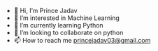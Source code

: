 - 👋 Hi, I’m Prince Jadav
- 👀 I’m interested in Machine Learning
- 🌱 I’m currently learning Python
- 💞️ I’m looking to collaborate on python
- 📫 How to reach me princejadav03@gmail.com

<!---
Prince9265/Prince9265 is a ✨ special ✨ repository because its `README.md` (this file) appears on your GitHub profile.
You can click the Preview link to take a look at your changes.
--->

